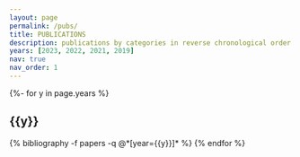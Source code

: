 ```yaml
---
layout: page
permalink: /pubs/
title: PUBLICATIONS
description: publications by categories in reverse chronological order. 
years: [2023, 2022, 2021, 2019]
nav: true
nav_order: 1
---
```

<!-- _pages/publications.md -->
<div class="publications">

{%- for y in page.years %}
  <h2 class="year">{{y}}</h2>
  {% bibliography -f papers -q @*[year={{y}}]* %}
{% endfor %}

</div>
